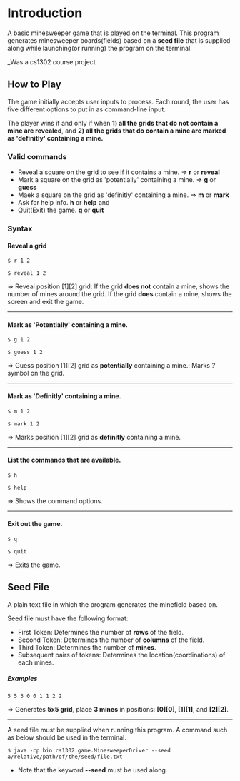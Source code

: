 # Introduction 
A basic minesweeper game that is played on the terminal.
This program generates minesweeper boards(fields) based on a **seed file** that is supplied along while launching(or running) the program on the terminal.


_Was a cs1302 course project 


## How to Play
The game initially accepts user inputs to process. Each round, the user has five different options to put in as command-line input.

The player wins if and only if when 
**1) all the grids that do not contain a mine are revealed**, 
and 
**2) all the grids that do contain a mine are marked as 'definitly' containing a mine.**

### Valid commands
* Reveal a square on the grid to see if it contains a mine. => **r** or **reveal**
* Mark a square on the grid as 'potentially' containing a mine. => **g** or **guess**
* Maek a square on the grid as 'definitly' containing a mine. => **m** or **mark**
* Ask for help info. **h** or **help**
and
* Quit(Exit) the game. **q** or **quit**

### Syntax

#### Reveal a grid
```
$ r 1 2
```
```
$ reveal 1 2
```
=> Reveal position [1][2] grid:
If the grid **does not** contain a mine, shows the number of mines around the grid.
If the grid **does** contain a mine, shows the <game over> screen and exit the game.
***
  
#### Mark as 'Potentially' containing a mine.
```
$ g 1 2
```
```
$ guess 1 2
```
=> Guess position [1][2] grid as **potentially** containing a mine.:
Marks _?_ symbol on the grid.
***

#### Mark as 'Definitly' containing a mine.
```
$ m 1 2
```
```
$ mark 1 2
```
=> Marks position [1][2] grid as **definitly** containing a mine.
***

#### List the commands that are available.
```
$ h
```
```
$ help
```
=> Shows the command options.
***

#### Exit out the game.
```
$ q
```
```
$ quit
```
=> Exits the game.


## Seed File
A plain text file in which the program generates the minefield based on.

Seed file must have the following format:
* First Token: Determines the number of **rows** of the field.
* Second Token: Determines the number of **columns** of the field.
* Third Token: Determines the number of **mines**.
* Subsequent pairs of tokens: Determines the location(coordinations) of each mines.

##### Examples
```
5 5 3 0 0 1 1 2 2 
```
=> Generates **5x5 grid**, place **3 mines** in positions: **[0][0], [1][1]**, and **[2][2]**.

***
A seed file must be supplied when running this program. 
A command such as below should be used in the terminal.
```
$ java -cp bin cs1302.game.MinesweeperDriver --seed a/relative/path/of/the/seed/file.txt
```
* Note that the keyword **--seed** must be used along.

